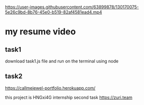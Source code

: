 

https://user-images.githubusercontent.com/63899878/130170075-5e26c9bd-8b76-45e0-b519-82af4581ead4.mp4

# my resume video

## task1
download task1.js file and run on the terminal using node

## task2

https://callmejewel-portfolio.herokuapp.com/

this project is HNGxi4G internship second task https://zuri.team
